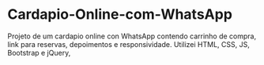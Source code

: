# Cardapio-Online-com-WhatsApp
Projeto de um cardapio online con WhatsApp contendo carrinho de compra, link para reservas, depoimentos e responsividade.
Utilizei HTML, CSS, JS, Bootstrap e jQuery, 
